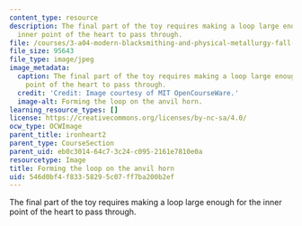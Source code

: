 ```yaml
---
content_type: resource
description: The final part of the toy requires making a loop large enough for the
  inner point of the heart to pass through.
file: /courses/3-a04-modern-blacksmithing-and-physical-metallurgy-fall-2008/546d0bf4f83358295c07ff7ba200b2ef_130.jpg
file_size: 95643
file_type: image/jpeg
image_metadata:
  caption: The final part of the toy requires making a loop large enough for the inner
    point of the heart to pass through.
  credit: 'Credit: Image courtesy of MIT OpenCourseWare.'
  image-alt: Forming the loop on the anvil horn.
learning_resource_types: []
license: https://creativecommons.org/licenses/by-nc-sa/4.0/
ocw_type: OCWImage
parent_title: ironheart2
parent_type: CourseSection
parent_uid: eb0c3014-64c7-3c24-c095-2161e7810e0a
resourcetype: Image
title: Forming the loop on the anvil horn
uid: 546d0bf4-f833-5829-5c07-ff7ba200b2ef
---
```

The final part of the toy requires making a loop large enough for the inner point of the heart to pass through.